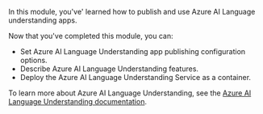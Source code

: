 In this module, you've' learned how to publish and use Azure AI Language understanding apps.

Now that you've completed this module, you can:

- Set Azure AI Language Understanding app publishing configuration options.
- Describe Azure AI Language Understanding features.
- Deploy the Azure AI Language Understanding Service as a container.

To learn more about Azure AI Language Understanding, see the [Azure AI Language Understanding documentation](/azure/cognitive-services/language-service/).
